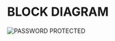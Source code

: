 **BLOCK DIAGRAM**
=================

![PASSWORD PROTECTED](https://user-images.githubusercontent.com/98827063/155761202-bf55b4eb-4ee6-410e-8744-81568326279f.jpg)
